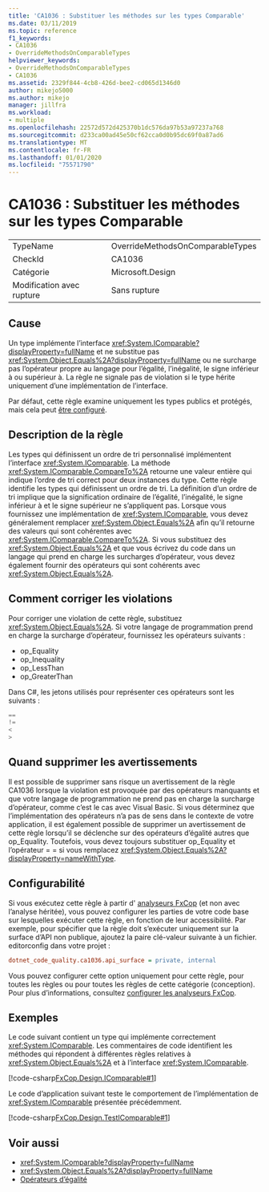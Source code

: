 ```yaml
---
title: 'CA1036 : Substituer les méthodes sur les types Comparable'
ms.date: 03/11/2019
ms.topic: reference
f1_keywords:
- CA1036
- OverrideMethodsOnComparableTypes
helpviewer_keywords:
- OverrideMethodsOnComparableTypes
- CA1036
ms.assetid: 2329f844-4cb8-426d-bee2-cd065d1346d0
author: mikejo5000
ms.author: mikejo
manager: jillfra
ms.workload:
- multiple
ms.openlocfilehash: 22572d572d425370b1dc576da97b53a97237a768
ms.sourcegitcommit: d233ca00ad45e50cf62cca0d0b95dc69f0a87ad6
ms.translationtype: MT
ms.contentlocale: fr-FR
ms.lasthandoff: 01/01/2020
ms.locfileid: "75571790"
---
```

# <a name="ca1036-override-methods-on-comparable-types"></a>CA1036 : Substituer les méthodes sur les types Comparable

|||
|-|-|
|TypeName|OverrideMethodsOnComparableTypes|
|CheckId|CA1036|
|Catégorie|Microsoft.Design|
|Modification avec rupture|Sans rupture|

## <a name="cause"></a>Cause

Un type implémente l’interface <xref:System.IComparable?displayProperty=fullName> et ne substitue pas <xref:System.Object.Equals%2A?displayProperty=fullName> ou ne surcharge pas l’opérateur propre au langage pour l’égalité, l’inégalité, le signe inférieur à ou supérieur à. La règle ne signale pas de violation si le type hérite uniquement d’une implémentation de l’interface.

Par défaut, cette règle examine uniquement les types publics et protégés, mais cela peut [être configuré](#configurability).

## <a name="rule-description"></a>Description de la règle

Les types qui définissent un ordre de tri personnalisé implémentent l’interface <xref:System.IComparable>. La méthode <xref:System.IComparable.CompareTo%2A> retourne une valeur entière qui indique l’ordre de tri correct pour deux instances du type. Cette règle identifie les types qui définissent un ordre de tri. La définition d’un ordre de tri implique que la signification ordinaire de l’égalité, l’inégalité, le signe inférieur à et le signe supérieur ne s’appliquent pas. Lorsque vous fournissez une implémentation de <xref:System.IComparable>, vous devez généralement remplacer <xref:System.Object.Equals%2A> afin qu’il retourne des valeurs qui sont cohérentes avec <xref:System.IComparable.CompareTo%2A>. Si vous substituez des <xref:System.Object.Equals%2A> et que vous écrivez du code dans un langage qui prend en charge les surcharges d’opérateur, vous devez également fournir des opérateurs qui sont cohérents avec <xref:System.Object.Equals%2A>.

## <a name="how-to-fix-violations"></a>Comment corriger les violations

Pour corriger une violation de cette règle, substituez <xref:System.Object.Equals%2A>. Si votre langage de programmation prend en charge la surcharge d’opérateur, fournissez les opérateurs suivants :

- op_Equality
- op_Inequality
- op_LessThan
- op_GreaterThan

Dans C#, les jetons utilisés pour représenter ces opérateurs sont les suivants :

```csharp
==
!=
<
>
```

## <a name="when-to-suppress-warnings"></a>Quand supprimer les avertissements

Il est possible de supprimer sans risque un avertissement de la règle CA1036 lorsque la violation est provoquée par des opérateurs manquants et que votre langage de programmation ne prend pas en charge la surcharge d’opérateur, comme c’est le cas avec Visual Basic. Si vous déterminez que l’implémentation des opérateurs n’a pas de sens dans le contexte de votre application, il est également possible de supprimer un avertissement de cette règle lorsqu’il se déclenche sur des opérateurs d’égalité autres que op_Equality. Toutefois, vous devez toujours substituer op_Equality et l’opérateur = = si vous remplacez <xref:System.Object.Equals%2A?displayProperty=nameWithType>.

## <a name="configurability"></a>Configurabilité

Si vous exécutez cette règle à partir d' [analyseurs FxCop](install-fxcop-analyzers.md) (et non avec l’analyse héritée), vous pouvez configurer les parties de votre code base sur lesquelles exécuter cette règle, en fonction de leur accessibilité. Par exemple, pour spécifier que la règle doit s’exécuter uniquement sur la surface d’API non publique, ajoutez la paire clé-valeur suivante à un fichier. editorconfig dans votre projet :

```ini
dotnet_code_quality.ca1036.api_surface = private, internal
```

Vous pouvez configurer cette option uniquement pour cette règle, pour toutes les règles ou pour toutes les règles de cette catégorie (conception). Pour plus d’informations, consultez [configurer les analyseurs FxCop](configure-fxcop-analyzers.md).

## <a name="examples"></a>Exemples

Le code suivant contient un type qui implémente correctement <xref:System.IComparable>. Les commentaires de code identifient les méthodes qui répondent à différentes règles relatives à <xref:System.Object.Equals%2A> et à l’interface <xref:System.IComparable>.

[!code-csharp[FxCop.Design.IComparable#1](../code-quality/codesnippet/CSharp/ca1036-override-methods-on-comparable-types_1.cs)]

Le code d’application suivant teste le comportement de l’implémentation de <xref:System.IComparable> présentée précédemment.

[!code-csharp[FxCop.Design.TestIComparable#1](../code-quality/codesnippet/CSharp/ca1036-override-methods-on-comparable-types_2.cs)]

## <a name="see-also"></a>Voir aussi

- <xref:System.IComparable?displayProperty=fullName>
- <xref:System.Object.Equals%2A?displayProperty=fullName>
- [Opérateurs d’égalité](/dotnet/standard/design-guidelines/equality-operators)
